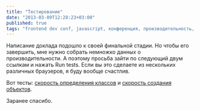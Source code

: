 ```yaml
---
title: "Тестирование"
date: "2013-03-09T12:28:23+03:00"
published: true
tags: "frontend dev conf, javascript, конференция, производительность, просьба"
---
```


Написание доклада подошло к своей финальной стадии. Но чтобы его завершить, мне нужно собрать немножко данных
о производительности. А поэтому просьба зайти по следующий двум ссылкам и нажать Run tests. Если вы это сделаете
из нескольких различных браузеров, я буду вообще счастлив.

Вот тесты: [скорость определения классов](http://jsperf.com/object-definition-speed) и
[скорость создания объектов](http://jsperf.com/object-instantiation-speed).

Заранее спасибо.
